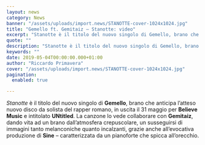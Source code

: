 ```yaml
---
layout: news
category: News
banner: "/assets/uploads/import.news/STANOTTE-cover-1024x1024.jpg"
title: "Gemello ft. Gemitaiz – Stanotte: video"
excerpt: "Stanotte è il titolo del nuovo singolo di Gemello, brano che anticipa l’atteso nuovo disco da solista del rapper romano, in uscita il 31 maggio per Believe Music e intitolato UNtitled. La canzone lo vede collaborare con Gemitaiz, dando vita ad un brano dall’atmosfera crepuscolare, un susseguirsi di immagini tanto melanconiche quanto incalzanti, grazie anche all’evocativa [&hellip"
quote: ""
description: "Stanotte è il titolo del nuovo singolo di Gemello, brano che anticipa l’atteso nuovo disco da solista del rapper romano, in uscita il 31 maggio per Believe Music e intitolato UNtitled. La canzone lo vede collaborare con Gemitaiz, dando vita ad un brano dall’atmosfera crepuscolare, un susseguirsi di immagini tanto melanconiche quanto incalzanti, grazie anche all’evocativa [&hellip"
keywords: ""
date: 2019-05-04T00:00:00.000+01:00
author: "Riccardo Primavera"
cover: "/assets/uploads/import.news/STANOTTE-cover-1024x1024.jpg"
pagination:
  enabled: true

---
```


_Stanotte_ è il titolo del nuovo singolo di **Gemello**, brano che anticipa l’atteso nuovo disco da solista del rapper romano, in uscita il 31 maggio per **Believe** **Music** e intitolato **UNtitled**. La canzone lo vede collaborare con **Gemitaiz**, dando vita ad un brano dall’atmosfera crepuscolare, un susseguirsi di immagini tanto melanconiche quanto incalzanti, grazie anche all’evocativa produzione di **Sine** – caratterizzata da un pianoforte che spicca all’orecchio.